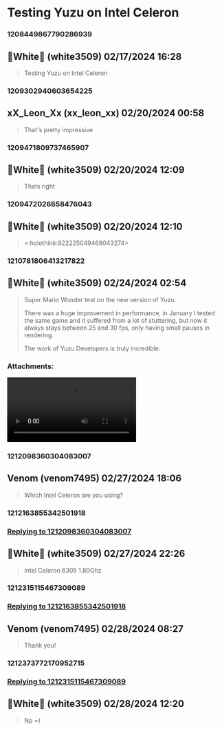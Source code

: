 # Testing Yuzu on Intel Celeron
### 1208449867790286939
## 🌠White🌙 (white3509) 02/17/2024 16:28 

> Testing Yuzu on Intel Celeron

### 1209302940603654225
## xX_Leon_Xx (xx_leon_xx) 02/20/2024 00:58 

> That's pretty impressive

### 1209471809737465907
## 🌠White🌙 (white3509) 02/20/2024 12:09 

> Thats right

### 1209472026658476043
## 🌠White🌙 (white3509) 02/20/2024 12:10 

> <:holothink:922225049468043274>

### 1210781806413217822
## 🌠White🌙 (white3509) 02/24/2024 02:54 

> Super Mario Wonder test on the new version of Yuzu.
> 
> There was a huge improvement in performance, in January I tested the same game and it suffered from a lot of stuttering, but now it always stays between 25 and 30 fps, only having small pauses in rendering.
> 
> The work of Yuzu Developers is truly incredible.
### Attachments: 
![Super_Mario_Wonder_Test.mp4](https://yuzudiscordbackup.s3.us-west-2.amazonaws.com/files-media/1210781806413217822_Super_Mario_Wonder_Test.mp4)

### 1212098360304083007
## Venom (venom7495) 02/27/2024 18:06 

> Which Intel Celeron are you using?

### 1212163855342501918
### [Replying to 1212098360304083007](#1212098360304083007)
## 🌠White🌙 (white3509) 02/27/2024 22:26 

> Intel Celeron 6305 1.80Ghz

### 1212315115467309089
### [Replying to 1212163855342501918](#1212163855342501918)
## Venom (venom7495) 02/28/2024 08:27 

> Thank you!

### 1212373772170952715
### [Replying to 1212315115467309089](#1212315115467309089)
## 🌠White🌙 (white3509) 02/28/2024 12:20 

> Np *=)*

